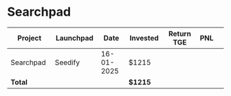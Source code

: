 # Searchpad



<table data-full-width="true"><thead><tr><th width="152">Project</th><th width="138">Launchpad</th><th width="132">Date</th><th width="133">Invested</th><th width="176">Return TGE </th><th>PNL</th><th></th></tr></thead><tbody><tr><td>Searchpad</td><td>Seedify</td><td>16-01-2025</td><td>$1215</td><td></td><td></td><td></td></tr><tr><td><strong>Total</strong></td><td></td><td></td><td><strong>$1215</strong></td><td></td><td></td><td></td></tr></tbody></table>

